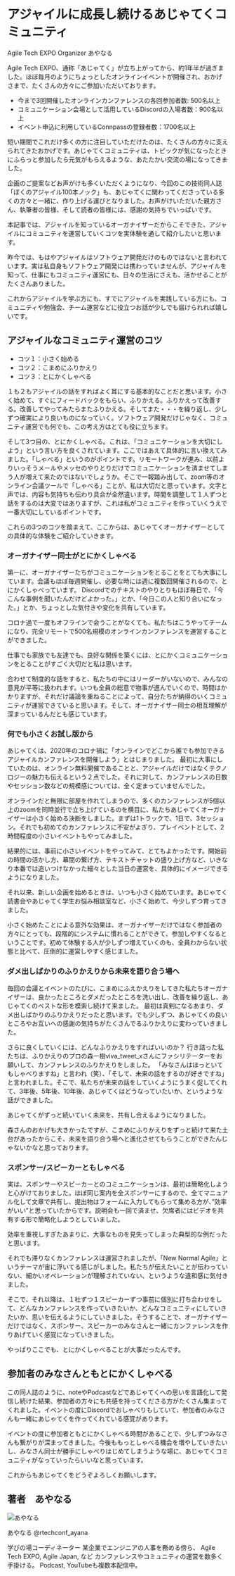 # アジャイルに成長し続けるあじゃてくコミュニティ


<div class="flushright">Agile Tech EXPO Organizer あやなる</div>


Agile Tech EXPO、通称「あじゃてく」が立ち上がってから、約1年半が過ぎました。ほぼ毎月のようにちょっとしたオンラインイベントが開催され、おかげさまで、たくさんの方々にご参加いただいております。

* 今まで3回開催したオンラインカンファレンスの各回参加者数: 500名以上
* コミュニケーション会場として活用しているDiscordの入場者数：900名以上
* イベント申込に利用しているConnpassの登録者数：1700名以上

短い期間でこれだけ多くの方に注目していただけたのは、たくさんの方々に支えられてきたおかげです。あじゃてくコミュニティは、トピックが気になったときにふらっと参加したら元気がもらえるような、あたたかい交流の場になってきました。

企画のご提案などお声がけも多くいただくようになり、今回のこの技術同人誌「ぼくのアジャイル100本ノック」も、あじゃてくに関わってくださっている多くの方々と一緒に、作り上げる運びとなりました。お声がけいただいた親方さん、執筆者の皆様、そして読者の皆様には、感謝の気持ちでいっぱいです。

本記事では、アジャイルを知っているオーガナイザーだからこそできた、アジャイルにコミュニティを運営していくコツを実体験を通して紹介したいと思います。

昨今では、もはやアジャイルはソフトウェア開発だけのものではないと言われています。実は私自身もソフトウェア開発には携わっていませんが、アジャイルを知って、仕事にもコミュニティ運営にも、日々の生活にさえも、活かせることがたくさんありました。

これからアジャイルを学ぶ方にも、すでにアジャイルを実践している方にも、コミュニティや勉強会、チーム運営などに役立つお話が少しでも届けられれば嬉しいです。




## アジャイルなコミュニティ運営のコツ

* コツ１：小さく始める
* コツ２：こまめにふりかえり
* コツ３：とにかくしゃべる

１も２もアジャイルの話をすればよく耳にする基本的なことだと思います。小さく始めて、すぐにフィードバックをもらい、ふりかえる。ふりかえって改善する。改善してやってみたらまたふりかえる。そしてまた・・・を繰り返し、少しずつ確実により良いものになっていく。ソフトウェア開発だけじゃなく、コミュニティ運営でも何でも、この考え方はとても役に立ちます。

そして3つ目の、とにかくしゃべる。これは、「コミュニケーションを大切にしよう」という言い方を良くされています。ここではあえて具体的に言い換えてみました。「しゃべる」というのがポイントです。リモートワークが進み、以前よりいっそうメールやメッセのやりとりだけでコミュニケーションを済ませてしまう人が増えて来たのではないでしょうか。そこで一報踏み出して、zoom等のオンライン会議ツールで「しゃべる」ことが、私は大切だと思っています。文字と声では、内容も気持ちも伝わり具合が全然違います。時間を調整して１人ずつと話をするのは大変ではありますが、これは私がコミュニティを作っていくうえで一番大切にしているポイントです。

これらの3つのコツを踏まえて、ここからは、あじゃてくオーガナイザーとしての具体的な体験をご紹介していきます。


### オーガナイザー同士がとにかくしゃべる

第一に、オーガナイザーたちがコミュニケーションをとることをとても大事にしています。会議もほぼ毎週開催し、必要な時には週に複数回開催されるので、とにかくしゃべっています。
Discordでのテキストのやりとりもほぼ毎日で、「今こんな事例を聞いたんだけどよかった。」とか、「今日この人と知り合いになった。」とか、ちょっとした気付きや変化を共有しています。

コロナ過で一度もオフラインで会うことがなくても、私たちはこうやってチームになり、完全リモートで500名規模のオンラインカンファレンスを運営することができました。

仕事でも家族でも友達でも、良好な関係を築くには、とにかくコミュニケーションをとることがすごく大切だと私は思います。

合わせて制度的な話をすると、私たちの中にはリーダーがいないので、みんなの意見が平等に扱われます。いつも全員の総意で物事が進んでいくので、時間はかかりますが、それだけ議論を重ねることによって、自分たちが納得のいくコミュニティが運営できていると思います。そして、オーガナイザー同士の相互理解が深まっているんだとも感じています。

### 何でも小さくお試し版から

あじゃてくは、2020年のコロナ禍に「オンラインでどこから誰でも参加できるアジャイルカンファレンスを開催しよう」とはじまりました。
最初に大事にしていたのは、オンライン無料開催であることと、アジャイルだけではなくテクノロジーの魅力も伝えるという２点でした。それに対して、カンファレンスの日数やセッション数などの規模感については、全く定まっていませんでした。

オンラインだと無限に部屋を作れてしまうので、多くのカンファレンスが5個以上のzoomを同時並行で立ち上げているのを横目に、私たちあじゃてくオーガナイザーは小さく始める決断をしました。まずは1トラックで、1日で、3セッション。それでも初めてのカンファレンスに不安がよぎり、プレイベントとして、2時間程度の小さいイベントもやってみました。

結果的には、事前に小さいイベントをやってみて、とてもよかったです。開始前の時間の活かし方、幕間の繋げ方、テキストチャットの盛り上げ方など、いきなり本番では追いつけなかった細々とした当日の運営を、具体的にイメージできるようになりました。

それ以来、新しい企画を始めるときは、いつも小さく始めています。あじゃてく読書会やあじゃてく学生お悩み相談室など、小さく始めて、今少しずつ育ってきました。

小さく始めたことによる意外な効果は、オーガナイザーだけではなく参加者の方々にとっても、段階的にシステムに慣れることができて、参加しやすくなるということです。初めて体験する人が少しずつ増えていくのも、全員わからない状態と比べて、圧倒的に運営しやすく感じました。

### ダメ出しばかりのふりかえりから未来を語り合う場へ

毎回の会議とイベントのたびに、こまめにふえかえりをしてきた私たちオーガナイザーは、良かったところとダメだったところを洗い出し、改善を繰り返し、あじゃてくのベストな形を模索し続けて来ました。
最初は真剣になるあまり、ダメ出しばかりのふりかえりだったと思います。でも少しずつ、あじゃてくの良いところやお互いへの感謝の気持ちがたくさんでるふりかえりに変わっていきました。

さらに良くしていくには、どんなふりかえりをすればいいのか？
行き詰った私たちは、ふりかえりのプロの森一樹viva_tweet_xさんにファシリテーターをお願いして、カンファレンスのふりかえりをしました。
「みなさんはほっといてもしゃべりますね」と言われ（笑）、「そして、未来の話をするのが好きですね」と言われました。そこで、私たちが未来の話をしていくようにうまく促してくれて、3年後、5年後、10年後、あじゃてくはどうなっていたいか、というような話ができました。

あじゃてくがずっと続いていく未来を、共有し合えるようになりました。

森さんのおかげも大きかったですが、こまめにふりかえりをずっと続けて来た土台があったからこそ、未来を語り合う場へと進化させてもらうことができたんじゃないかなと思っております。


### スポンサー/スピーカーともしゃべる

実は、スポンサーやスピーカーとのコミュニケーションは、最初は簡略化しようと心がけておりました。ほぼ同じ案内を全スポンサーにするので、全てマニュアル化して文章で共有し、提出物はフォームに入力してもらって集める方が、”効率がいい”と思っていたからです。説明会も一回で済ませ、欠席者にはビデオを共有する形で簡略化しようとしていました。

効率を重視しすぎたあまりに、大事なものを見失ってしまった典型的な例だったと思います。

それでも滞りなくカンファレンスは運営されましたが、「New Normal Agile」というテーマが宙に浮いてる感じがしました。私たちが伝えたいことが伝わっていない、細かいオペレーションが理解されていない、というような違和感に気付きました。

そこで、それ以降は、１社ずつ１スピーカーずつ事前に個別に打ち合わせをして、どんなカンファレンスを作っていきたいか、どんなコミュニティにしていきたいか、思いを伝えるようにしていきました。そうすることで、オーガナイザーだけではなく、スポンサー、スピーカーのみなさんと一緒にカンファレンスを作りあげていく感覚になっていきました。

やっぱりここでも、とにかくしゃべることが大事だったんです。

## 参加者のみなさんともとにかくしゃべる

この同人誌のように、noteやPodcastなどであじゃてくへの思いを言語化して発信し続けた結果、参加者の方々にも共感を持ってくださる方がたくさん集まってくれました。イベントの度にDiscordでおしゃべりもしていて、参加者のみなさんも一緒にあじゃてくを作ってくれている感覚があります。

イベントの度に参加者ともとにかくしゃべる時間があることで、少しずつみなさんも繋がりが深まってきました。今後ももっとしゃべる機会を増やしていきたいし、みなさん同士が勝手にしゃべりはじめてしまうような場に、あじゃてくコミュニティがなっていったらいいなと思っています。

これからもあじゃてくをどうぞよろしくお願いします。




## 著者　あやなる

![あやなる](/images/chap-ayanaru/ayanaru.jpg)

あやなる @rtechconf_ayana

学びの場コーディネーター
某企業でエンジニアの人事を務める傍ら、
Agile Tech EXPO, Agile Japan, など
カンファレンスやコミュニティの運営を数多く手掛ける。
Podcast, YouTubeも複数本配信中。
